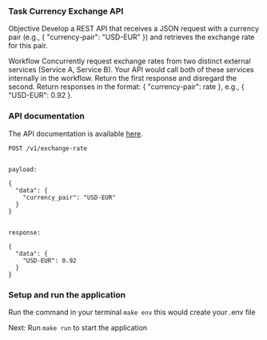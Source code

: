 ### Task Currency Exchange API
Objective
Develop a REST API that receives a JSON request with a currency pair (e.g., { "currency-pair": "USD-EUR" }) and retrieves the exchange rate for this pair.

Workflow
Concurrently request exchange rates from two distinct external services (Service A, Service B). Your API would call both of these services internally in the workflow.
Return the first response and disregard the second.
Return responses in the format: { "currency-pair": rate }, e.g., { "USD-EUR": 0.92 }.

### API documentation
The API documentation is available [here](./redoc-static.html).

```aiignore
POST /v1/exchange-rate


payload:

{
  "data": {
    "currency_pair": "USD-EUR"
  }
}


response:

{
  "data": {
    "USD-EUR": 0.92
  }
}
```

### Setup and run the application
Run the command in your terminal
``make env`` 
this would create your .env file

Next:
Run
``make run``
to start the application